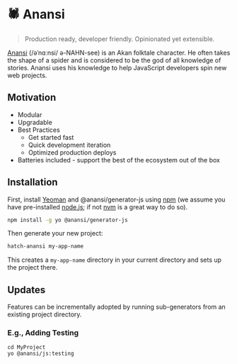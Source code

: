 # 🕷 Anansi

> Production ready, developer friendly. Opinionated yet extensible.

[Anansi](https://en.wikipedia.org/wiki/Anansi) (/əˈnɑːnsi/ ə-NAHN-see) is an Akan folktale character. He often takes the shape of a spider and is considered to be the god of all knowledge of stories. Anansi uses his knowledge to help JavaScript developers spin new web projects.

## Motivation

- Modular
- Upgradable
- Best Practices
  - Get started fast
  - Quick development iteration
  - Optimized production deploys
- Batteries included - support the best of the ecosystem out of the box


## Installation

First, install [Yeoman](http://yeoman.io) and @anansi/generator-js using [npm](https://www.npmjs.com/) (we assume you have pre-installed [node.js](https://nodejs.org/); if not [nvm](https://github.com/nvm-sh/nvm) is a great way to do so).

```bash
npm install -g yo @anansi/generator-js
```

Then generate your new project:

```bash
hatch-anansi my-app-name
```

This creates a `my-app-name` directory in your current directory and sets up the project there.

## Updates

Features can be incrementally adopted by running sub-generators from an existing project directory.

### E.g., Adding Testing

```shell
cd MyProject
yo @anansi/js:testing
```
